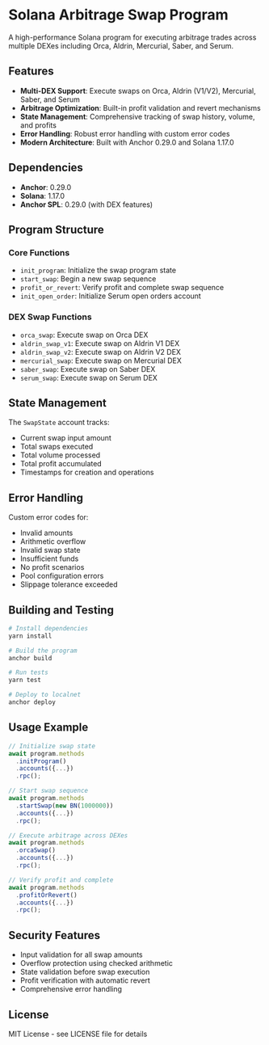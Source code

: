 # Solana Arbitrage Swap Program

A high-performance Solana program for executing arbitrage trades across multiple DEXes including Orca, Aldrin, Mercurial, Saber, and Serum.

## Features

- **Multi-DEX Support**: Execute swaps on Orca, Aldrin (V1/V2), Mercurial, Saber, and Serum
- **Arbitrage Optimization**: Built-in profit validation and revert mechanisms
- **State Management**: Comprehensive tracking of swap history, volume, and profits
- **Error Handling**: Robust error handling with custom error codes
- **Modern Architecture**: Built with Anchor 0.29.0 and Solana 1.17.0

## Dependencies

- **Anchor**: 0.29.0
- **Solana**: 1.17.0
- **Anchor SPL**: 0.29.0 (with DEX features)

## Program Structure

### Core Functions

- `init_program`: Initialize the swap program state
- `start_swap`: Begin a new swap sequence
- `profit_or_revert`: Verify profit and complete swap sequence
- `init_open_order`: Initialize Serum open orders account

### DEX Swap Functions

- `orca_swap`: Execute swap on Orca DEX
- `aldrin_swap_v1`: Execute swap on Aldrin V1 DEX
- `aldrin_swap_v2`: Execute swap on Aldrin V2 DEX
- `mercurial_swap`: Execute swap on Mercurial DEX
- `saber_swap`: Execute swap on Saber DEX
- `serum_swap`: Execute swap on Serum DEX

## State Management

The `SwapState` account tracks:
- Current swap input amount
- Total swaps executed
- Total volume processed
- Total profit accumulated
- Timestamps for creation and operations

## Error Handling

Custom error codes for:
- Invalid amounts
- Arithmetic overflow
- Invalid swap state
- Insufficient funds
- No profit scenarios
- Pool configuration errors
- Slippage tolerance exceeded

## Building and Testing

```bash
# Install dependencies
yarn install

# Build the program
anchor build

# Run tests
yarn test

# Deploy to localnet
anchor deploy
```

## Usage Example

```typescript
// Initialize swap state
await program.methods
  .initProgram()
  .accounts({...})
  .rpc();

// Start swap sequence
await program.methods
  .startSwap(new BN(1000000))
  .accounts({...})
  .rpc();

// Execute arbitrage across DEXes
await program.methods
  .orcaSwap()
  .accounts({...})
  .rpc();

// Verify profit and complete
await program.methods
  .profitOrRevert()
  .accounts({...})
  .rpc();
```

## Security Features

- Input validation for all swap amounts
- Overflow protection using checked arithmetic
- State validation before swap execution
- Profit verification with automatic revert
- Comprehensive error handling

## License

MIT License - see LICENSE file for details